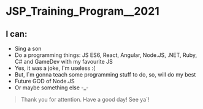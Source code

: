 # JSP_Training_Program__2021

## I can:
- Sing a son
- Do a programming things: JS ES6, React, Angular, Node.JS, .NET, Ruby, C# and GameDev with my favourite JS 
- Yes, it was a joke, I`m useless :( 
- But, I`m gonna teach some programming stuff to do, so, will do my best 
- Future GOD of Node.JS 
- Or maybe something else -_- 

> Thank you for attention. Have a good day! See ya`!
